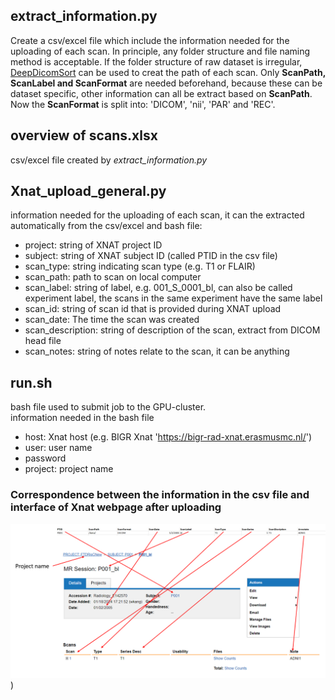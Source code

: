 ## extract_information.py
Create a csv/excel file which include the information needed for the uploading of each scan. In principle, any folder structure and file naming method is acceptable. If the folder structure of raw dataset is irregular, [DeepDicomSort](https://gitlab.com/radiology/neuro/DeepDicomSort_BrainMri_soenke) can be used to creat the path of each scan.
Only **ScanPath, ScanLabel and ScanFormat** are needed beforehand, because these can be dataset specific, other information can all be extract based on **ScanPath**.   
Now the **ScanFormat** is split into: 'DICOM', 'nii', 'PAR' and 'REC'.   

## overview of scans.xlsx
csv/excel file created by _extract_information.py_

## Xnat_upload_general.py
information needed for the uploading of each scan, it can the extracted automatically from the csv/excel and bash file:   
- project: string of XNAT project ID
- subject: string of XNAT subject ID (called PTID in the csv file)
- scan_type: string indicating scan type (e.g. T1 or FLAIR)
- scan_path: path to scan on local computer
- scan_label: string of label, e.g. 001_S_0001_bl, can also be called experiment label, the scans in the same experiment have the same label
- scan_id: string of scan id that is provided during XNAT upload
- scan_date: The time the scan was created
- scan_description: string of description of the scan, extract from DICOM head file
- scan_notes: string of notes relate to the scan, it can be anything

## run.sh
bash file used to submit job to the GPU-cluster.   
information needed in the bash file 
- host: Xnat host (e.g. BIGR Xnat 'https://bigr-rad-xnat.erasmusmc.nl/') 
- user: user name
- password
- project: project name

### Correspondence between the information in the csv file and interface of Xnat webpage after uploading
![avatar](https://github.com/JWKKWJ123/exercise/blob/main/Capture.PNG))
